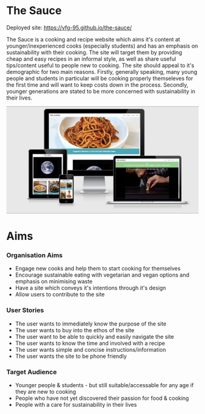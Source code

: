 # The Sauce

Deployed site: https://vfg-95.github.io/the-sauce/

The Sauce is a cooking and recipe website which aims it's content at younger/inexperienced cooks (especially students) and has an emphasis on sustainability with their cooking. The site will target them by providing cheap and easy recipes in an informal style, as well as share useful tips/content useful to people new to cooking. The site should appeal to it's demographic for two main reasons. Firstly, generally speaking, many young people and students in particular will be cooking properly themseleves for the first time and will want to keep costs down in the process. Secondly, younger generations are stated to be more concerned with sustainability in their lives.

![mockup](./assets/images/amiresponsive_screenshot.png)

# Aims

### Organisation Aims
- Engage new cooks and help them to start cooking for themselves
- Encourage sustainable eating with vegetarian and vegan options and emphasis on minimising waste
- Have a site which conveys it's intentions through it's design
- Allow users to contribute to the site

### User Stories
- The user wants to immediately know the purpose of the site
- The user wants to buy into the ethos of the site
- The user want to be able to quickly and easily navigate the site
- The user wants to know the time and involved with a recipe
- The user wants simple and concise instructions/information
- The user wants the site to be phone friendly

### Target Audience
- Younger people & students - but still suitable/accessable for any age if they are new to cooking
- People who have not yet discovered their passion for food & cooking
- People with a care for sustainability in their lives



